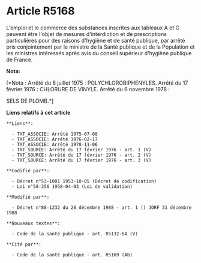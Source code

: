 # Article R5168

L'emploi et le commerce des substances inscrites aux tableaux A et C peuvent être l'objet de mesures d'interdiction et de
prescriptions particulières pour des raisons d'hygiène et de santé publique, par arrêté pris conjointement par le ministre de
la Santé publique et de la Population et les ministres intéressés après avis du conseil supérieur d'hygiène publique de
France.

**Nota:**

[*Nota : Arrêté du 8 juillet 1975 : POLYCHLOROBIPHENYLES. Arrêté du 17 février 1976 : CHLORURE DE VINYLE. Arrêté du 6
novembre 1978 :

SELS DE PLOMB.*]

**Liens relatifs à cet article**

	**Liens**:

	  - TXT_ASSOCIE: Arrêté 1975-07-08
	  - TXT_ASSOCIE: Arrêté 1976-02-17
	  - TXT_ASSOCIE: Arrêté 1978-11-06
	  - TXT_SOURCE: Arrêté du 17 février 1976 - art. 1 (V)
	  - TXT_SOURCE: Arrêté du 17 février 1976 - art. 2 (V)
	  - TXT_SOURCE: Arrêté du 17 février 1976 - art. 3 (V)

	**Codifié par**:

	  - Décret n°53-1001 1953-10-05 (Décret de codification)
	  - Loi n°58-356 1958-04-03 (Loi de validation)

	**Modifié par**:

	  - Décret n°88-1232 du 28 décembre 1988 - art. 1 () JORF 31 décembre 1988

	**Nouveaux textes**:

	  - Code de la santé publique - art. R5132-64 (V)

	**Cité par**:

	  - Code de la santé publique - art. R5169 (Ab)
